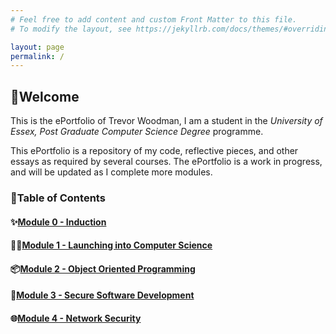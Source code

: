 ```yaml
---
# Feel free to add content and custom Front Matter to this file.
# To modify the layout, see https://jekyllrb.com/docs/themes/#overriding-theme-defaults

layout: page
permalink: /
---
```


## 👋Welcome

This is the ePortfolio of Trevor Woodman, I am a student in the _University of Essex, Post Graduate Computer Science Degree_ programme.

This ePortfolio is a repository of my code, reflective pieces, and other essays as required by several courses. The ePortfolio is a work in progress, and will be updated as I complete more modules.

### 📃Table of Contents

#### ✨[Module 0 - Induction](/pages/module0.html)
#### 🧑‍💻[Module 1 - Launching into Computer Science](/pages/module1.html)
#### 📦[Module 2 - Object Oriented Programming](/pages/module2.html)
#### 🔏[Module 3 - Secure Software Development](/pages/module3.html)
#### 🌐[Module 4 - Network Security](/pages/module4.html)
